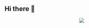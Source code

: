 ## Hi there 👋
<p align="center">
<img src="https://capsule-render.vercel.app/api?type=waving&color=timeGradient&height=260&&section=header&text=HI%20THERE&fontSize=90&fontAlign=50&fontAlignY=28&desc=I%20am%20leipengic%F0%9F%98%81&descAlign=50&descSize=30&descAlignY=56&animation=twinkling" />
</p>







